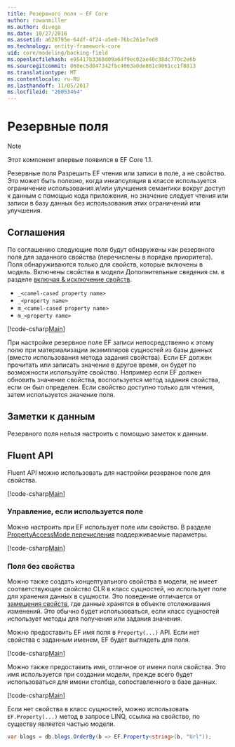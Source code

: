 ```yaml
---
title: Резервного поля — EF Core
author: rowanmiller
ms.author: divega
ms.date: 10/27/2016
ms.assetid: a628795e-64df-4f24-a5e8-76bc261e7ed8
ms.technology: entity-framework-core
uid: core/modeling/backing-field
ms.openlocfilehash: e95417b3368d09a64f9ec02ae40c38dc770c2e6b
ms.sourcegitcommit: 860ec5d047342fbc4063a0de881c9861cc1f8813
ms.translationtype: MT
ms.contentlocale: ru-RU
ms.lasthandoff: 11/05/2017
ms.locfileid: "26053464"
---
```

# <a name="backing-fields"></a>Резервные поля

> [!NOTE]  
> Этот компонент впервые появился в EF Core 1.1.

Резервные поля Разрешить EF чтения или записи в поле, а не свойство. Это может быть полезно, когда инкапсуляция в классе используется ограничение использования и/или улучшения семантики вокруг доступ к данным с помощью кода приложения, но значение следует чтения или записи в базу данных без использования этих ограничений или улучшения.

## <a name="conventions"></a>Соглашения

По соглашению следующие поля будут обнаружены как резервного поля для заданного свойства (перечислены в порядке приоритета). Поля обнаруживаются только для свойств, которые включены в модель. Включены свойства в модели Дополнительные сведения см. в разделе [включая & исключение свойств](included-properties.md).

* `_<camel-cased property name>`
* `_<property name>`
* `m_<camel-cased property name>`
* `m_<property name>`

[!code-csharp[Main](../../../samples/core/Modeling/Conventions/Samples/BackingField.cs#Sample)]

При настройке резервное поле EF записи непосредственно к этому полю при материализации экземпляров сущностей из базы данных (вместо использования метода задания свойства). Если EF должен прочитать или записать значение в другое время, он будет по возможности используйте свойство. Например если EF должен обновить значение свойства, воспользуется метод задания свойства, если он был определен. Если свойство доступно только для чтения, затем используется значение поля.

## <a name="data-annotations"></a>Заметки к данным

Резервного поля нельзя настроить с помощью заметок к данным.

## <a name="fluent-api"></a>Fluent API

Fluent API можно использовать для настройки резервное поле для свойства.

[!code-csharp[Main](../../../samples/core/Modeling/FluentAPI/Samples/BackingField.cs#Sample)]

### <a name="controlling-when-the-field-is-used"></a>Управление, если используется поле

Можно настроить при EF использует поле или свойство. В разделе [PropertyAccessMode перечисления](https://docs.microsoft.com/dotnet/api/microsoft.entityframeworkcore.propertyaccessmode) поддерживаемые параметры.

[!code-csharp[Main](../../../samples/core/Modeling/FluentAPI/Samples/BackingFieldAccessMode.cs#Sample)]

### <a name="fields-without-a-property"></a>Поля без свойства

Можно также создать концептуального свойства в модели, не имеет соответствующее свойство CLR в класс сущностей, но использует поле для хранения данных в сущности. Это поведение отличается от [замещения свойств](shadow-properties.md), где данные хранятся в объекте отслеживания изменений. Это обычно будет использоваться, если класс сущностей использует методы для получения или задания значения.

Можно предоставить EF имя поля в `Property(...)` API. Если нет свойства с заданным именем, EF будет выглядеть для поля.

[!code-csharp[Main](../../../samples/core/Modeling/FluentAPI/Samples/BackingFieldNoProperty.cs#Sample)]

Можно также предоставить имя, отличное от имени поля свойства. Это имя используется при создании модели, прежде всего будет использоваться для имени столбца, сопоставленного в базе данных.

[!code-csharp[Main](../../../samples/core/Modeling/FluentAPI/Samples/BackingFieldConceptualProperty.cs#Sample)]

Если нет свойства в класс сущностей, можно использовать `EF.Property(...)` метод в запросе LINQ, ссылка на свойство, по существу является частью модели.

``` csharp
var blogs = db.blogs.OrderBy(b => EF.Property<string>(b, "Url"));
```
